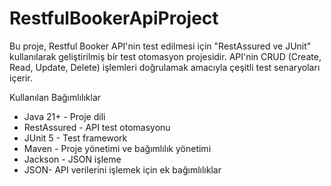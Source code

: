 # RestfulBookerApiProject
Bu proje, Restful Booker API'nin test edilmesi için "RestAssured ve JUnit" kullanılarak geliştirilmiş bir test otomasyon projesidir. API'nin CRUD (Create, Read, Update, Delete) işlemleri doğrulamak amacıyla çeşitli test senaryoları içerir.

Kullanılan Bağımlılıklar 
- Java 21+ - Proje dili
- RestAssured - API test otomasyonu
- JUnit 5 - Test framework
- Maven - Proje yönetimi ve bağımlılık yönetimi
- Jackson - JSON işleme
- JSON- API verilerini işlemek için ek bağımlılıklar
